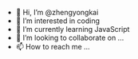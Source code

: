 - 👋 Hi, I’m @zhengyongkai
- 👀 I’m interested in coding
- 🌱 I’m currently learning JavaScript
- 💞️ I’m looking to collaborate on ...
- 📫 How to reach me ...

<!---
zhengyongkai/zhengyongkai is a ✨ special ✨ repository because its `README.md` (this file) appears on your GitHub profile.
You can click the Preview link to take a look at your changes.
--->
